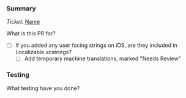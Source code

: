 ### Summary

_Ticket:_ [Name](URL)

What is this PR for?

- [ ] If you added any user facing strings on iOS, are they included in Localizable.xcstrings?
  - [ ] Add temporary machine translations, marked "Needs Review"

### Testing

What testing have you done?

<!--
Automated tests are expected with every code change.

For UI changes, include tests for the accessibility of elements. This can include:
* Run the application locally with accessibility features such as VoiceOver/TalkBack enabled.
* Write UI tests that find elements by their accessible label
    * assert that elements have the expected properties - isEnabled, isSelected, etc.
* Run accessibility audit using XCode Accessibility Inspector or Android Accessibility Scanner
-->
